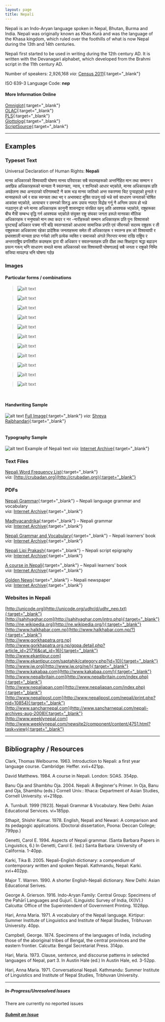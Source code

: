 ```yaml
---
layout: page
title: Nepali
---
```


Nepali is an Indo-Aryan language spoken in Nepal, Bhutan, Burma and India. Nepali was originally known as Khas Kurā and was the language of the Khasa kingdom, which ruled over the foothills of what is now Nepal during the 13th and 14th centuries.

Nepali first started to be used in writing during the 12th century AD. It is written with the Devanagari alphabet, which developed from the Brahmi script in the 11th century AD.

Number of speakers: 2,926,168 *via:* [Census 2011](../devanagari-overview/Census-of-India-2011-Language.pdf){:target="_blank"}  

ISO 639-3 Language Code: **nep**  

#### More Information Online

[Omniglot](https://omniglot.com/writing/nepali.htm){:target="_blank"}  
[OLAC](http://www.language-archives.org/language/nep){:target="_blank"}  
[PLS](http://www.peopleslinguisticsurvey.org/bhasha-sample.aspx?id=675){:target="_blank"}  
[Glottolog](https://glottolog.org/resource/languoid/id/nepa1254){:target="_blank"}  
[ScriptSource](https://www.scriptsource.org/cms/scripts/page.php?item_id=language_detail&key=nep){:target="_blank"}


----


## Examples

### Typeset Text

Universal Declaration of Human Rights: **Nepali**

मानव अधिकारको विश्वव्यापी घोषणा
     मानव परिवारका सबै सदस्यहरूको अन्तर्निहित मान तथा सम्मान र अवछिन्न अधिकारहरूको मान्यता नै स्वतन्त्रता, न्याय, र शान्तिको आधार भएकोले,
     मानव अधिकारहरू प्रति अवहेलना तथा अनादरको परिणामबाटै नै काम भड मानव जातिको अन्त स्करणमा चिट पुर्‍याइएको हुनाले र मानवहरूले धर्म र वाक स्वन्त्रता तथा भए र अभावबाट मुक्ति पाउनु पर्छ भन्ने सर्व साधारण जनताको घोषित आकांक्षा भएकोले,
     अत्याचार र दमनको विरुद्ध अरू उपाय नपाएर विद्रोह गर्नू नै अन्तिम उपाय हो भन्ने नउठानुन हो भने मानव अधिकारहरू कानुनी शासनद्वारा संरक्षित रहनु अति आवश्यक भएकोले,
     राष्ट्रहरूका बीच मैत्री सम्बन्ध वृद्धि गर्न आवश्यक भएकोले
     संयुक्त राष्ट्र संघका जनता हरूले मानवका मौलिक अधिकारहरू र मनुष्यको मान तथा कदर र नर -नारीहरूको सम्मान अधिकारहरू प्रति पुनः विश्वासको पुस्ट्याइँ अधिकार पत्रमा गरि बढि स्वतन्त्रताको आधारमा सामाजिक प्रगति एवं जीवनको
     सदस्य राष्ट्रहरू र ती राष्ट्रहरूका अधिकारमा रहेका प्रादेशिक जनताहरूमा समेत ती अधिकारहरू र स्वतन्त्र हरू को विश्वव्यापी र प्रभावशाली मान्यता प्राप्त गर्नको लागि प्रत्येक व्यक्ति र समाजको अंगले निरन्तर मनमा राखि राष्ट्रिय र अन्तरराष्ट्रिय प्रगतिशील कदमहरू द्वारा यी अधिकार र सवतन्त्रताहरू प्रति दीक्षा तथा शिक्षाद्वारा श्रद्धा बढाउन प्रयत्न गरून् भनि साधारण सभाले मानव अधिकारको यस विश्वव्यापी घोषणालाई सबै जनता र राष्ट्रको निम्ति सजिया मापदण्ड भनि घोषणा गर्दछ


### Images

#### Particular forms / combinations

>![alt text](/images/01.png)  

>![alt text](/images/02.png)  

>![alt text](/images/03.png)  

>![alt text](/images/05.png)  

>![alt text](/images/11.png)  

>![alt text](/images/06.png)  

>![alt text](/images/08.png)  

>![alt text](/images/07.png)  

>![alt text](/images/09.png)  

>![alt text](/images/10.png)  

>![alt text](/images/04.png)  

 &nbsp;  


#### Handwriting Sample

![alt text](/images/Nepali-handwriting-01.png)
[Full Image](/images/Nepali-handwriting-01.jpeg){:target="_blank"} *via:* [Shreya Rajbhandari](https://www.quora.com/What-does-your-Nepali-Handwriting-look-like){:target="_blank"}  
&nbsp;  


#### Typography Sample

![alt text](/images/nepali.png)
Example of Nepali text
*via:* [Internet Archive](https://archive.org/details/kalpalok-1){:target="_blank"}


### Text Files

[Nepali Word Frequency List](/basic-info/nepali-word-frequency.txt){:target="_blank"}  
*via:* [http://crubadan.org](http://crubadan.org){:target="_blank"}


### PDFs

[Nepali Grammar](/samples/Nepali-01.pdf){:target="_blank"} – Nepali language grammar and vocabulary  
*via:* [Internet Archive](https://archive.org/details/in.ernet.dli.2015.109540){:target="_blank"}

[Madhyacandrika](/samples/Nepali-02.pdf){:target="_blank"} – Nepali grammar  
*via:* [Internet Archive](https://archive.org/details/madhyacandrik00sharuoft){:target="_blank"}

[Nepali Grammar and Vocabulary](/samples/Nepali-03.pdf){:target="_blank"} – Nepali learners’ book  
*via:* [Internet Archive](https://archive.org/details/nepaligrammarvoc0000turn){:target="_blank"}

[Nepali Lipi Prakash](/samples/Nepali-04.pdf){:target="_blank"} – Nepali script epigraphy  
*via:* [Internet Archive](https://archive.org/details/NepalLipiPrakashHemrajShakya){:target="_blank"}

[A course in Nepali](/samples/Nepali-05.pdf){:target="_blank"} – Nepali learners’ book  
*via:* [Internet Archive](https://archive.org/details/acourseinnepalidavidmathews_202002){:target="_blank"}

[Golden News](/samples/Nepali-06.pdf){:target="_blank"} – Nepali newspaper  
*via:* [Internet Archive](https://archive.org/details/goldennewspkr_gmail_20151029){:target="_blank"}


### Websites in Nepali

[http://unicode.org](http://unicode.org/udhr/d/udhr_nep.txt){:target="_blank"}  
[http://sahityaghar.com](http://sahityaghar.com/intro.php){:target="_blank"}  
[http://ne.wikipedia.org](http://ne.wikipedia.org/){:target="_blank"}  
[http://www.halkhabar.com.np](http://www.halkhabar.com.np/?){:target="_blank"}  
[http://www.gorkhapatra.org.np](http://www.gorkhapatra.org.np/gopa.detail.php?article_id=21716&cat_id=16){:target="_blank"}  
[http://www.ekantipur.com](http://www.ekantipur.com/saptahik/category.php?id=10){:target="_blank"}  
[http://www.jw.org](http://www.jw.org/ne/){:target="_blank"}  
[http://www.kakabaa.com](http://www.kakabaa.com/){:target="_blank"}  
[http://www.nepalbritain.com](http://www.nepalbritain.com/index.php){:target="_blank"}  
[http://www.nepaljapan.com](http://www.nepaljapan.com/index.php){:target="_blank"}  
[http://www.nepalipost.com](http://www.nepalipost.com/nepali/print.php?nid=10854){:target="_blank"}  
[http://www.sancharnepal.com](http://www.sancharnepal.com/nepali-archives-aug-2008){:target="_blank"}  
[http://www.weeklynepal.com](http://www.weeklynepal.com/newsite2/component/content/4751.html?task=view){:target="_blank"} 


---

## Bibliography / Resources

Clark, Thomas Welbourne. 1963. Introduction to Nepali: a first year language course. Cambridge: Heffer. xvii+421pp.

David Matthews. 1984. A course in Nepali. London: SOAS. 354pp.

Banu Oja and Shambhu Oja. 2004. Nepali: A Beginner's Primer. In  Oja, Banu and Oja, Shambhu (eds.) Cornell Univ.: Ithaca: Department of Asian Studies, Cornell University. vi+218pp.

A. Turnbull. 1999 [1923]. Nepali Grammar & Vocabulary. New Delhi: Asian Educational Services. vi+185pp.

Sthapit, Shishir Kumar. 1978. English, Nepali and Newari: A comparison and its pedagogic applications. (Doctoral dissertation, Poona: Deccan College; 799pp.)

Genetti, Carol E. 1994. Aspects of Nepali grammar. (Santa Barbara Papers in Linguistics, 6.) In  Genetti, Carol E. (ed.) Santa Barbara: University of California. 1-40pp.

Karki, Tika B. 2005. Nepali-English dictionary: a compendium of contemporary written and spoken Nepali. Kathmandu, Nepal: Karki. xvi+402pp.

Major T. Warren. 1990. A shorter English-Nepali dictionary. New Delhi: Asian Educational Serives.

George A. Grierson. 1916. Indo-Aryan Family: Central Group: Specimens of the Pahārī Languages and Gujurī. (Linguistic Survey of India, IX(IV).) Calcutta: Office of the Superintendent of Government Printing. 1028pp.

Hari, Anna Maria. 1971. A vocabulary of the Nepali language. Kirtipur: Summer Institute of Linguistics and Institute of Nepal Studies, Tribhuvan University. 40pp.

Campbell, George. 1874. Specimens of the languages of India, including those of the aboriginal tribes of Bengal, the central provinces and the eastern frontier. Calcutta: Bengal Secretariat Press. 314pp.

Hari, Maria. 1973. Clause, sentence, and discourse patterns in selected languages of Nepal, part 3. In  Austin Hale (ed.) In Austin Hale, ed. 3-52pp.

Hari, Anna Maria. 1971. Conversational Nepali. Kathmandu: Summer Institute of Linguistics and Institute of Nepal Studies, Tribhuvan University.


---

##### In-Progress/Unresolved Issues  

There are currently no reported issues

##### [Submit an Issue](mailto:devanagari-documentation@gmail.com)
